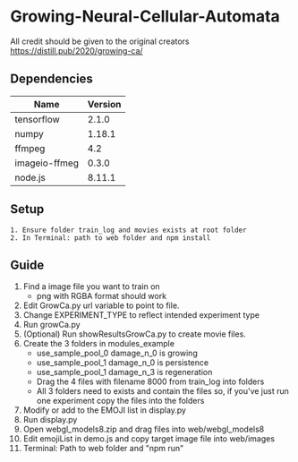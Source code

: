 # Growing-Neural-Cellular-Automata
 All credit should be given to the original creators https://distill.pub/2020/growing-ca/

## Dependencies
|  Name |  Version |
|---|---|
| tensorflow |  2.1.0 |
| numpy |  1.18.1 |
| ffmpeg |  4.2 |
| imageio-ffmeg |  0.3.0 |
| node.js |  8.11.1 |

## Setup
    1. Ensure folder train_log and movies exists at root folder 
    2. In Terminal: path to web folder and npm install 

## Guide
1. Find a image file you want to train on
    * png with RGBA format should work 
2. Edit GrowCa.py url variable to point to file.
3. Change EXPERIMENT_TYPE to reflect intended experiment type
4. Run growCa.py
5. (Optional) Run showResultsGrowCa.py to create movie files. 
6. Create the 3 folders in modules_example
    * use_sample_pool_0 damage_n_0 is growing
    * use_sample_pool_1 damage_n_0 is persistence
    * use_sample_pool_1 damage_n_3 is regeneration
    * Drag the 4 files with filename 8000 from train_log into folders 
    * All 3 folders need to exists and contain the files so, if you've just run one experiment copy the files into the folders
7. Modify or add to the EMOJI list in display.py
8. Run display.py
9. Open webgl_models8.zip and drag files into web/webgl_models8
10. Edit emojiList in demo.js and copy target image file into web/images
11. Terminal: Path to web folder and "npm run" 
    


